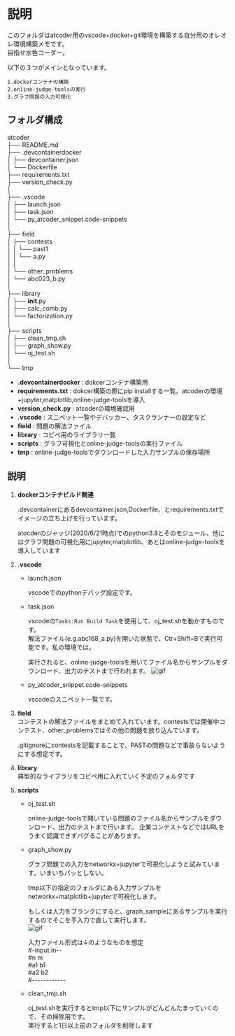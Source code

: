 # 説明

このフォルダはatcoder用のvscode+docker+git環境を構築する自分用のオレオレ環境構築メモです。  
目指せ水色コーダー。  

以下の３つがメインとなっています。 

    1.dockerコンテナの構築  
    2.online-judge-toolsの実行  
    3.グラフ問題の入力可視化  

## フォルダ構成

atcoder  
├── README.md      
├── .devcontainerdocker   
│   ├── devcontainer.json    
│   └── Dockerfile   
├── requirements.txt   
├── version_check.py  
│          
├── .vscode                                       
│   ├── launch.json    
│   ├── task.json    
│   └── py_atcoder_snippet.code-snippets   
│    
├── field  
│   ├── contests  
│   │   └── past1         
│   │       └── a.py  
│   │         
│   └── other_problems     
│       └── abc023_b.py  
│  
├── library  
│   ├── __init__.py  
│   ├── calc_comb.py  
│   └── factorization.py  
│      
├── scripts                                      
│   ├── clean_tmp.sh   
│   ├── graph_show.py  
│   └── oj_test.sh  
│      
└── tmp  


- **.devcontainerdocker** : dokcerコンテナ構築用
- **requirements.txt** : dokcer構築の際にpip installする一覧。atcoderの環境+jupyter,matplotlib,online-judge-toolsを導入
- **version_check.py** : atcoderの環境確認用
- **.vscode** : スニペット一覧やデバッカー、タスクランナーの設定など
- **field** : 問題の解法ファイル
- **library** : コピペ用のライブラリ一覧
- **scripts** : グラフ可視化とonline-judge-toolsの実行ファイル
- **tmp** : online-judge-toolsでダウンロードした入力サンプルの保存場所


## 説明

1. __dockerコンテナビルド関連__

    .devcontainerにあるdevcontainer.json,Dockerfile、とrequirements.txtでイメージの立ち上げを行っています。

    atocderのジャッジ(2020/6/21時点)でのpython3.8とそのモジュール、他にはグラフ問題の可視化用にjupyter,matplotlib、あとはonline-judge-toolsを導入しています  

2. __.vscode__
    - launch.json  

        vscodeでのpythonデバッグ設定です。  

    - task.json

        vscodeの`Tasks:Run Build Task`を使用して、oj_test.shを動かすものです。  
        解法ファイル(e.g.abc168_a.py)を開いた状態で、Ctr+Shift+Bで実行可能です。私の環境では。  

        実行されると、online-judge-toolsを用いてファイル名からサンプルをダウンロード、出力のテストまで行われます。
        ![gif](https://raw.github.com/wiki/yamatia/atcoder_py_dokcer_sample/image/sample2.gif)      

    - py_atcoder_snippet.code-snippets  

        vscodeのスニペット一覧です。   

3. __field__  
    コンテストの解法ファイルをまとめて入れています。contestsでは開催中コンテスト、other_problemsではその他の問題を放り込んでいます。  

    .gitignoreにcontestsを記載することで、PASTの問題などで事故らないようにする想定です。  

4. __library__  
    典型的なライブラリをコピペ用に入れていく予定のフォルダです  

5. __scripts__
    - oj_test.sh  

        online-judge-toolsで開いている問題のファイル名からサンプルをダウンロード、出力のテストまで行います。
        企業コンテストなどではURLをうまく認識できずバグることがあります。 

    - graph_show.py  

        グラフ問題での入力をnetworkx+jupyterで可視化しようと試みています。いまいちパッとしない。

        tmp以下の指定のフォルダにある入力サンプルをnetworkx+matplotlib+jupyterで可視化します。  

        もしくは入力をブランクにすると、graph_sampleにあるサンプルを実行するのでそこを手入力で直して実行します。  
        ![gif](https://raw.github.com/wiki/yamatia/atcoder_py_dokcer_sample/image/sample.gif)  
        
        入力ファイル形式は↓のようなものを想定  
        #-input.in--  
        #n m  
        #a1 b1  
        #a2 b2  
        #------------  
        

    - clean_tmp.sh  

        oj_test.shを実行するとtmp以下にサンプルがどんどんたまっていくので、その掃除用です。  
        実行すると1日以上前のフォルダを削除します  

